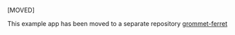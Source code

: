 [MOVED]

This example app has been moved to a separate repository [grommet-ferret](https://github.com/grommet/grommet-ferret)